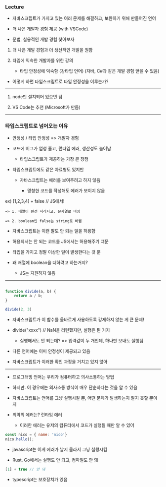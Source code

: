 ### Lecture

- 자바스크립트가 가지고 있는 여러 문제를 해결하고, 보완하기 위해 만들어진 언어 

- 더 나은 개발자 경험 제공 (with VSCode)

- 문법, 실용적인 개발 경험 찾아보자 

1. 더 나은 개발 경험과 더 생산적인 개발을 원함 

2. 타입에 익숙한 개발자를 위한 강의 

    - 타입 안정성에 익숙함 (강타입 언어) (자바, C#과 같은 개발 경험 얻을 수 있음)

- 어떻게 하면 타입스크립트로 타입 안정성을 이루는가?

---

1. node만 설치되어 있으면 됨 

2. VS Code는 추천 (Microsoft가 만듬)

--- 

### 타입스크립트로 넘어오는 이유 

- 안정성 / 타입 안정성 => 개발자 경험 

- 코드에 버그가 엄청 줄고, 런타임 에러, 생산성도 늘어남 

    - 타입스크립트가 제공하는 가장 큰 장점 

- 타입스크립트에도 같은 자료형도 있지만 

    - 자바스크립트는 에러를 보여주려고 하지 않음 

        - 멍청한 코드를 작성해도 에러가 보이지 않음 

ex) [1,2,3,4] + false // JS에서!

    => 1. 배열이 완전 사라지고, 문자열로 바뀜 

    => 2. boolean인 false는 string로 바뀜 

- 자바스크립트는 이런 말도 안 되는 일을 허용함 

- 허용되서는 안 되는 코드를 JS에서는 허용해주기 떄문 

- 타입을 가지고 정말 이상한 일이 발생한다는 것 뿐

- 왜 배열에 boolean을 더하려고 하는거지?

    - JS는 지원하지 않음 

---

```javascript

function divide(a, b) {
    return a / b;
}

divide(2, 3)
```

- 자바스크립트가 이 함수를 올바르게 사용하도록 강제하지 않는 게 큰 문제!

- divide("xxxx") // NaN을 리턴했지만, 실행은 된 거지

  - 실행해서도 안 되는데? => 입력값이 두 개인데, 하나만 보내도 실행됨 

- 다른 언어에는 이미 안정성이 제공되고 있음 

- 자바스크립트가 이러한 확인 과정을 거치고 있지 않아 

---

- 프로그래밍 언어는 우리가 컴퓨터하고 의사소통하는 방법 

- 하지만. 이 경우에는 의사소통 방식이 매우 단순하다는 것을 알 수 있음 

- 자바스크립트는 언어를 그냥 실행시킬 뿐, 어떤 문제가 발생하는지 알지 못할 뿐이지 

- 최악의 에러는? 런타임 에러 

    - 이러한 에러는 유저의 컴퓨터에서 코드가 실행될 때만 알 수 있어 

```javascript
const nico = { name: 'nico'}
nico.hello();

```
- javascript는 이게 에러가 날지 몰라서 그냥 실행시킴 

- Rust, Go에서는 실행도 안 되고, 컴파일도 안 돼

```typescript
[1] + true // 안 돼
```

- typescript는 보호장치가 있음 








